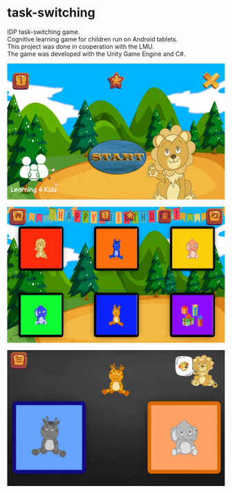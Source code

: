 # task-switching

IDP task-switching game. \
Cognitive learning game for children run on Android tablets. \
This project was done in cooperation with the LMU. \
The game was developed with the Unity Game Engine and C#.

![image info](./Task-switching/sources/new/Screenshot_20210827-113432_Task-switching.jpg)

![image info](./Task-switching/sources/new/Screenshot_20210827-113442_Task-switching.jpg)

![image info](./Task-switching/sources/new/Screenshot_20210827-113532_Task-switching.jpg)
